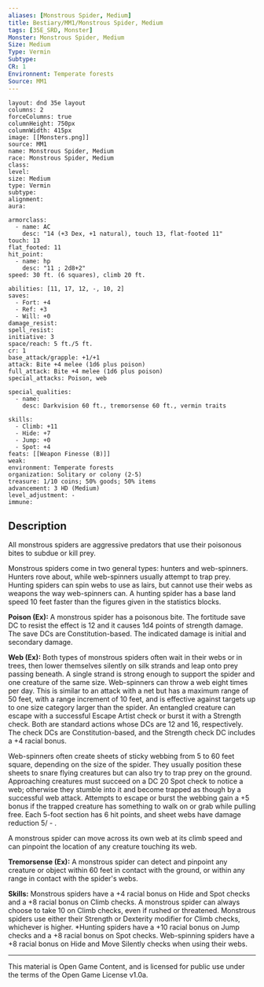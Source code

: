 ```yaml
---
aliases: [Monstrous Spider, Medium]
title: Bestiary/MM1/Monstrous Spider, Medium
tags: [35E_SRD, Monster]
Monster: Monstrous Spider, Medium
Size: Medium
Type: Vermin
Subtype: 
CR: 1
Environnent: Temperate forests
Source: MM1
---
```


```statblock
layout: dnd 35e layout
columns: 2
forceColumns: true
columnHeight: 750px
columnWidth: 415px
image: [[Monsters.png]]
source: MM1
name: Monstrous Spider, Medium
race: Monstrous Spider, Medium
class: 
level: 
size: Medium
type: Vermin
subtype: 
alignment: 
aura: 

armorclass:
  - name: AC
    desc: "14 (+3 Dex, +1 natural), touch 13, flat-footed 11"
touch: 13
flat_footed: 11
hit_point:
  - name: hp
    desc: "11 ; 2d8+2"
speed: 30 ft. (6 squares), climb 20 ft.

abilities: [11, 17, 12, -, 10, 2]
saves:
  - Fort: +4
  - Ref: +3
  - Will: +0
damage_resist: 
spell_resist: 
initiative: 3
space/reach: 5 ft./5 ft.
cr: 1
base_attack/grapple: +1/+1
attack: Bite +4 melee (1d6 plus poison)
full_attack: Bite +4 melee (1d6 plus poison)
special_attacks: Poison, web

special_qualities:
  - name: 
    desc: Darkvision 60 ft., tremorsense 60 ft., vermin traits

skills:
  - Climb: +11
  - Hide: +7
  - Jump: +0
  - Spot: +4
feats: [[Weapon Finesse (B)]]
weak: 
environment: Temperate forests
organization: Solitary or colony (2-5)
treasure: 1/10 coins; 50% goods; 50% items
advancement: 3 HD (Medium)
level_adjustment: -
immune: 
```

## Description

<p>All monstrous spiders are aggressive predators that use their poisonous bites to subdue or kill prey.</p>
<p>Monstrous spiders come in two general types: hunters and web-spinners. Hunters rove about, while web-spinners usually attempt to trap prey. Hunting spiders can spin webs to use as lairs, but cannot use their webs as weapons the way web-spinners can. A hunting spider has a base land speed 10 feet faster than the figures given in the statistics blocks.</p>
<p>
            <b>Poison (Ex):</b> A monstrous spider has a poisonous bite. The fortitude save DC to resist the effect is 12 and it causes 1d4 points of strength damage. The save DCs are Constitution-based. The indicated damage is initial and secondary damage.</p>
<p>
            <b>Web (Ex):</b> Both types of monstrous spiders often wait in their webs or in trees, then lower themselves silently on silk strands and leap onto prey passing beneath. A single strand is strong enough to support the spider and one creature of the same size. Web-spinners can throw a web eight times per day. This is similar to an attack with a net but has a maximum range of 50 feet, with a range increment of 10 feet, and is effective against targets up to one size category larger than the spider. An entangled creature can escape with a successful Escape Artist check or burst it with a Strength check. Both are standard actions whose DCs are 12 and 16, respectively. The check DCs are Constitution-based, and the Strength check DC includes a +4 racial bonus.</p>
<p>Web-spinners often create sheets of sticky webbing from 5 to 60 feet square, depending on the size of the spider. They usually position these sheets to snare flying creatures but can also try to trap prey on the ground. Approaching creatures must succeed on a DC 20 Spot check to notice a web; otherwise they stumble into it and become trapped as though by a successful web attack. Attempts to escape or burst the webbing gain a +5 bonus if the trapped creature has something to walk on or grab while pulling free. Each 5-foot section has 6 hit points, and sheet webs have damage reduction 5/ - .</p>
<p>A monstrous spider can move across its own web at its climb speed and can pinpoint the location of any creature touching its web.</p>
<p>
            <b>Tremorsense (Ex):</b> A monstrous spider can detect and pinpoint any creature or object within 60 feet in contact with the ground, or within any range in contact with the spider's webs.</p>
<p>
            <b>Skills:</b> Monstrous spiders have a +4 racial bonus on Hide and Spot checks and a +8 racial bonus on Climb checks. A monstrous spider can always choose to take 10 on Climb checks, even if rushed or threatened. Monstrous spiders use either their Strength or Dexterity modifier for Climb checks, whichever is higher. *Hunting spiders have a +10 racial bonus on Jump checks and a +8 racial bonus on Spot checks. Web-spinning spiders have a +8 racial bonus on Hide and Move Silently checks when using their webs.</p>

---

This material is Open Game Content, and is licensed for public use under
the terms of the Open Game License v1.0a.
